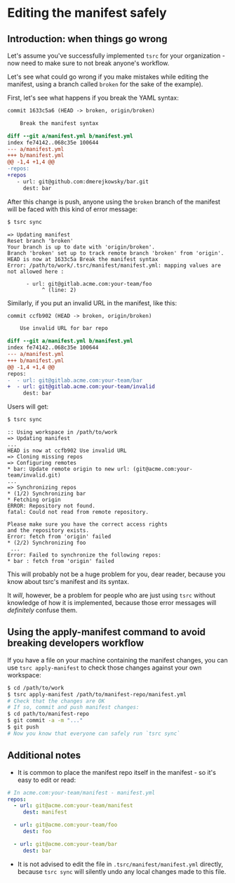 # Editing the manifest safely

## Introduction: when things go wrong

Let's assume you've successfully implemented `tsrc` for your
organization - now need to make sure to not break anyone's workflow.

Let's see what could go wrong if you make mistakes while editing the
manifest, using a branch called `broken` for the sake of the example).

First, let's see what happens if you break the YAML syntax:

```diff
commit 1633c5a6 (HEAD -> broken, origin/broken)

    Break the manifest syntax

diff --git a/manifest.yml b/manifest.yml
index fe74142..068c35e 100644
--- a/manifest.yml
+++ b/manifest.yml
@@ -1,4 +1,4 @@
-repos:
+repos
   - url: git@github.com:dmerejkowsky/bar.git
     dest: bar
```

After this change is push,  anyone using the `broken` branch of the
manifest will be faced with this kind of error message:

```bash
$ tsrc sync
```

```text
=> Updating manifest
Reset branch 'broken'
Your branch is up to date with 'origin/broken'.
Branch 'broken' set up to track remote branch 'broken' from 'origin'.
HEAD is now at 1633c5a Break the manifest syntax
Error: /path/to/work/.tsrc/manifest/manifest.yml: mapping values are
not allowed here :

      - url: git@gitlab.acme.com:your-team/foo
           ^ (line: 2)

```

Similarly, if you put an invalid URL in the manifest, like this:


```diff
commit ccfb902 (HEAD -> broken, origin/broken)

    Use invalid URL for bar repo

diff --git a/manifest.yml b/manifest.yml
index fe74142..068c35e 100644
--- a/manifest.yml
+++ b/manifest.yml
@@ -1,4 +1,4 @@
repos:
-  - url: git@gitlab.acme.com:your-team/bar
+  - url: git@gitlab.acme.com:your-team/invalid
     dest: bar
```

Users will get:

```bash
$ tsrc sync
```

```text
:: Using workspace in /path/to/work
=> Updating manifest
...
HEAD is now at ccfb902 Use invalid URL
=> Cloning missing repos
=> Configuring remotes
* bar: Update remote origin to new url: (git@acme.com:your-team/invalid.git)
...
=> Synchronizing repos
* (1/2) Synchronizing bar
* Fetching origin
ERROR: Repository not found.
fatal: Could not read from remote repository.

Please make sure you have the correct access rights
and the repository exists.
Error: fetch from 'origin' failed
* (2/2) Synchronizing foo
 ...
Error: Failed to synchronize the following repos:
* bar : fetch from 'origin' failed
```

This will probably not be a huge problem for you, dear reader,
because you know about tsrc's manifest and its syntax.

It *will*, however, be a problem for people who are just using `tsrc`
without knowledge of how it is implemented, because those error messages
will *definitely* confuse them.


## Using the apply-manifest command to avoid breaking developers workflow

If you have a file on your machine containing the manifest changes, you
can use `tsrc apply-manifest` to check those changes against your own
workspace:

```bash
$ cd /path/to/work
$ tsrc apply-manifest /path/to/manifest-repo/manifest.yml
# Check that the changes are OK
# If so, commit and push manifest changes:
$ cd path/to/manifest-repo
$ git commit -a -m "..."
$ git push
# Now you know that everyone can safely run `tsrc sync`
```

## Additional notes

* It is common to place the manifest repo itself in the manifest - so it's easy to edit or read:

```yaml
# In acme.com:your-team/manifest - manifest.yml
repos:
  - url: git@acme.com:your-team/manifest
     dest: manifest

  - url: git@acme.com:your-team/foo
     dest: foo

  - url: git@acme.com:your-team/bar
     dest: bar
```

* It is not advised to edit the file in `.tsrc/manifest/manifest.yml`
  directly, because `tsrc sync` will silently
  undo any local changes made to this file.
